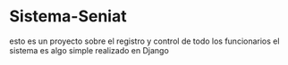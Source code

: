 # Sistema-Seniat
esto es un proyecto sobre el registro y control de todo los funcionarios el sistema es algo simple realizado en Django
